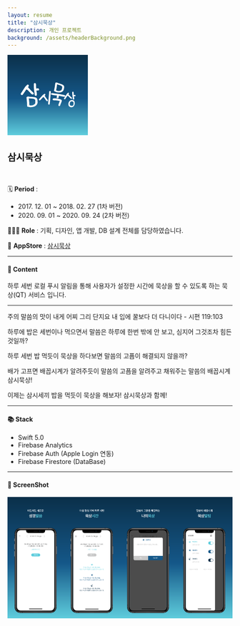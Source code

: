 ```yaml
---
layout: resume
title: "삼시묵상"
description: 개인 프로젝트
background: /assets/headerBackground.png
---
```


<div class="page-header-icon undefined">
    <img class="icon" src="/assets/images/resume/samsi_icon.png">
</div>

## 삼시묵상

<br>

🗓 **Period** : 

- 2017\. 12\. 01 ~ 2018\. 02\. 27 (1차 버전)
- 2020\. 09\. 01 ~ 2020\. 09\. 24 (2차 버전) 

👨🏻‍💻 **Role** : 기획, 디자인, 앱 개발, DB 설계 전체를 담당하였습니다.

🍎 **AppStore** : [삼시묵상](https://apps.apple.com/us/app/id1533036054)

---

#### 📜 Content

하루 세번 로컬 푸시 알림을 통해 사용자가 설정한 시간에 묵상을 할 수 있도록 하는 묵상(QT) 서비스 입니다.

--- 

주의 말씀의 맛이 내게 어찌 그리 단지요 내 입에 꿀보다 더 다니이다 - 시편 119:103

하루에 밥은 세번이나 먹으면서 말씀은 하루에 한번 밖에 안 보고, 심지어 그것조차 힘든 것일까?

하루 세번 밥 먹듯이 묵상을 하다보면 말씀의 고픔이 해결되지 않을까?

배가 고프면 배꼽시계가 알려주듯이 말씀의 고픔을 알려주고 채워주는 말씀의 배꼽시계 삼시묵상!

이제는 삼시세끼 밥을 먹듯이 묵상을 해보자! 삼시묵상과 함께!

---

#### 📚 Stack

- Swift 5.0
- Firebase Analytics
- Firebase Auth (Apple Login 연동)
- Firebase Firestore (DataBase)

---

#### 📸 ScreenShot

<div style="width:100%; margin:0 auto;">
<a href="#"><img style="width:25%" src="https://raw.githubusercontent.com/swieeft/resume/master/images/samsi1.png" align="left"></a>
<a href="#"><img style="width:25%" src="https://raw.githubusercontent.com/swieeft/resume/master/images/samsi2.png" align="left"></a>
<a href="#"><img style="width:25%" src="https://raw.githubusercontent.com/swieeft/resume/master/images/samsi3.png" align="left"></a>
<a href="#"><img style="width:25%" src="https://raw.githubusercontent.com/swieeft/resume/master/images/samsi4.png" align="left"></a>
</div>